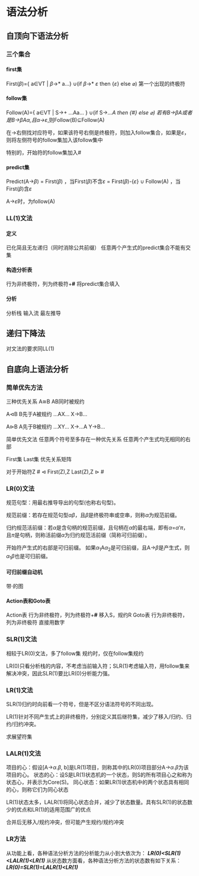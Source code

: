# 语法分析

## 自顶向下语法分析
### 三个集合
#### first集
First($\beta$)={ a∈VT | $\beta$->* a...} ∪(if $\beta$->* $\varepsilon$  then {$\varepsilon$} else $\varnothing$)
第一个出现的终极符
#### follow集
Follow(A)={ a∈VT | S->+ ...Aa... } ∪(if S->*...A then {#} else $\varnothing$)
若有B->$\beta$A或者是B->$\beta$A$\alpha$,且$\alpha$->*$\varepsilon$,则Follow(B)$\subseteq$Follow(A)

在->右侧找对应符号，如果该符号右侧是终极符，则加入follow集合，如果是$\varepsilon$，则将左侧符号的follow集加入该follow集中

特别的，开始符的follow集加入#
#### predict集
Predict(A->$\beta$)
= First($\beta$) ，当First($\beta$)不含$\varepsilon$
= First($\beta$)-{$\varepsilon$} ∪ Follow(A) ，当First($\beta$)含$\varepsilon$

A->$\varepsilon$时，为follow(A)

### LL(1)文法
#### 定义
已化简且无左递归（同时消除公共前缀）
任意两个产生式的predict集合不能有交集
#### 构造分析表
行为非终极符，列为终极符+**#**
将predict集合填入
#### 分析
分析栈 输入流 
最左推导

## 递归下降法

对文法的要求同LL(1)


## 自底向上语法分析
### 简单优先方法
三种优先关系
A$\cong$B
AB同时被规约

A$\triangleleft$B
B先于A被规约    ...AX... X->B...

A$\triangleright$B
A先于B被规约    ...XY... X->...A Y->B...

简单优先文法
任意两个符号至多存在一种优先关系
任意两个产生式均无相同的右部

First集
Last集
优先关系矩阵

对于开始符Z
\# $\triangleleft$ First(Z),Z
Last(Z),Z $\triangleright$ \#

### LR(0)文法
规范句型：用最右推导导出的句型(也称右句型)。

规范前缀：若存在规范句型$\alpha \beta$，且$\beta$是终极符串或空串，则称$\alpha$为规范前缀。

归约规范活前缀：若$\alpha$是含句柄的规范前缀，且句柄在$\alpha$的最右端，即有$\alpha$=$\alpha'\pi$，且$\pi$是句柄，则称活前缀$\alpha$为归约规范活前缀（简称可归前缀）。

开始符产生式的右部是可归前缀。
如果$\alpha_1$A$\alpha_2$是可归前缀，且A->$\beta$是产生式，则$\alpha_1\beta$也是可归前缀。

#### 可归前缀自动机
带·的图

#### Action表和Goto表
Action表
行为非终极符，列为终极符+**#**
移入S，规约R
Goto表
行为非终极符，列为非终极符
直接用数字

### SLR(1)文法
相较于LR(0)文法，多了follow集
规约时，仅在follow集规约

LR(0)只看分析栈的内容，不考虑当前输入符；SLR(1)考虑输入符，用follow集来解决冲突，因此SLR(1)要比LR(0)分析能力强。

### LR(1)文法
SLR(1)归约时向前看一个符号，但是不区分语法符号的不同出现。

LR(1)针对不同产生式上的非终极符，分别定义其后继符集，减少了移入/归约、归约/归约冲突。

求展望符集

### LALR(1)文法
项目的心：假设[A->$\alpha.\beta$, b]是LR(1)项目，则称其中的LR(0)项目部分A->$\alpha.\beta$为该项目的心。
状态的心：设S是LR(1)状态机的一个状态，则S的所有项目心之和称为状态心，并表示为Core(S)。 
同心状态：如果LR(1)状态机中的两个状态具有相同的心，则称它们为同心状态

LR(1)状态太多，LALR(1)将同心状态合并，减少了状态数量。具有SLR(1)的状态数少的优点和LR(1)的适用范围广的优点

合并后无移入/规约冲突，但可能产生规约/规约冲突

### LR方法
从功能上看，各种语法分析方法的分析能力从小到大依次为：
***LR(0)<SLR(1)<LALR(1)<LR(1)***
从状态数方面看，各种语法分析方法的状态数有如下关系：
***LR(0)=SLR(1)=LALR(1)<LR(1)***
